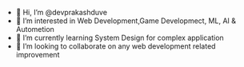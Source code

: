 - 👋 Hi, I’m @devprakashduve
- 👀 I’m interested in Web Development,Game Developmect, ML, AI & Autometion
- 🌱 I’m currently learning System Design for complex application
- 💞️ I’m looking to collaborate on any web development related improvement
